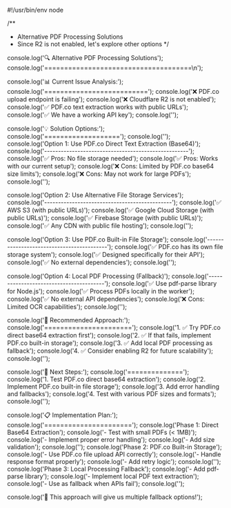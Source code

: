 #!/usr/bin/env node

/\*\*

- Alternative PDF Processing Solutions
- Since R2 is not enabled, let's explore other options
  \*/

console.log('🔍 Alternative PDF Processing Solutions');
console.log('=====================================\n');

console.log('📊 Current Issue Analysis:');
console.log('==========================');
console.log('❌ PDF.co upload endpoint is failing');
console.log('❌ Cloudflare R2 is not enabled');
console.log('✅ PDF.co text extraction works with public URLs');
console.log('✅ We have a working API key');
console.log('');

console.log('💡 Solution Options:');
console.log('===================');
console.log('');
console.log('Option 1: Use PDF.co Direct Text Extraction (Base64)');
console.log('----------------------------------------------------');
console.log('✅ Pros: No file storage needed');
console.log('✅ Pros: Works with our current setup');
console.log('❌ Cons: Limited by PDF.co base64 size limits');
console.log('❌ Cons: May not work for large PDFs');
console.log('');

console.log('Option 2: Use Alternative File Storage Services');
console.log('----------------------------------------------');
console.log('✅ AWS S3 (with public URLs)');
console.log('✅ Google Cloud Storage (with public URLs)');
console.log('✅ Firebase Storage (with public URLs)');
console.log('✅ Any CDN with public file hosting');
console.log('');

console.log('Option 3: Use PDF.co Built-in File Storage');
console.log('------------------------------------------');
console.log('✅ PDF.co has its own file storage system');
console.log('✅ Designed specifically for their API');
console.log('✅ No external dependencies');
console.log('');

console.log('Option 4: Local PDF Processing (Fallback)');
console.log('----------------------------------------');
console.log('✅ Use pdf-parse library for Node.js');
console.log('✅ Process PDFs locally in the worker');
console.log('✅ No external API dependencies');
console.log('❌ Cons: Limited OCR capabilities');
console.log('');

console.log('🎯 Recommended Approach:');
console.log('======================');
console.log('1. ✅ Try PDF.co direct base64 extraction first');
console.log('2. ✅ If that fails, implement PDF.co built-in storage');
console.log('3. ✅ Add local PDF processing as fallback');
console.log('4. ✅ Consider enabling R2 for future scalability');
console.log('');

console.log('🚀 Next Steps:');
console.log('==============');
console.log('1. Test PDF.co direct base64 extraction');
console.log('2. Implement PDF.co built-in file storage');
console.log('3. Add error handling and fallbacks');
console.log('4. Test with various PDF sizes and formats');
console.log('');

console.log('📋 Implementation Plan:');
console.log('======================');
console.log('Phase 1: Direct Base64 Extraction');
console.log('- Test with small PDFs (< 1MB)');
console.log('- Implement proper error handling');
console.log('- Add size validation');
console.log('');
console.log('Phase 2: PDF.co Built-in Storage');
console.log('- Use PDF.co file upload API correctly');
console.log('- Handle response format properly');
console.log('- Add retry logic');
console.log('');
console.log('Phase 3: Local Processing Fallback');
console.log('- Add pdf-parse library');
console.log('- Implement local PDF text extraction');
console.log('- Use as fallback when APIs fail');
console.log('');

console.log('🎉 This approach will give us multiple fallback options!');
